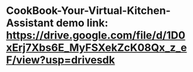 # CookBook-Your-Virtual-Kitchen-Assistant demo link: https://drive.google.com/file/d/1D0xErj7Xbs6E_MyFSXekZcK08Qx_z_eF/view?usp=drivesdk

